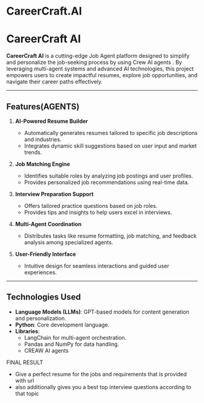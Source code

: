 # CareerCraft.AI
# CareerCraft AI

**CareerCraft AI** is a cutting-edge Job Agent platform designed to simplify and personalize the job-seeking process by using Crew AI agents . By leveraging multi-agent systems and advanced AI technologies, this project empowers users to create impactful resumes, explore job opportunities, and navigate their career paths effectively. 

---

## Features(AGENTS) 

1. **AI-Powered Resume Builder**  
   - Automatically generates resumes tailored to specific job descriptions and industries.
   - Integrates dynamic skill suggestions based on user input and market trends.

2. **Job Matching Engine**  
   - Identifies suitable roles by analyzing job postings and user profiles.
   - Provides personalized job recommendations using real-time data.

3. **Interview Preparation Support**  
   - Offers tailored practice questions based on job roles.
   - Provides tips and insights to help users excel in interviews.

4. **Multi-Agent Coordination**  
   - Distributes tasks like resume formatting, job matching, and feedback analysis among specialized agents.

5. **User-Friendly Interface**  
   - Intuitive design for seamless interactions and guided user experiences.

---

## Technologies Used

- **Language Models (LLMs)**: GPT-based models for content generation and personalization.
- **Python**: Core development language.
- **Libraries**:
  - LangChain for multi-agent orchestration.
  - Pandas and NumPy for data handling.
  - CREAW AI agents 

FINAL RESULT 
- Give a perfect resume for the jobs and requirements that is provided with url
- also additionally gives you a best top interview questions according to that topic 
